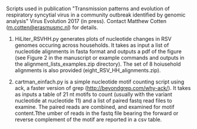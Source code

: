 Scripts used in publication "Transmission patterns and evolution of respiratory syncytial virus in a community outbreak identified by genomic analysis" Virus Evolution 2017 (in press). Contact Matthew Cotten  (m.cotten@erasmusmc.nl) for details.

1. HiLiter_RSVHH.py generates plots of nucleotide changes in RSV genomes occuring across households. It takes as input a list of nucleotide alignments in fasta format and outputs a pdf of the figure (see Figure 2 in the manuscript or example commands and outputs in the alignment_lists_examples.zip directory). The set of 8 hoiusehold alignments is also provided (eight_RSV_HH_alignments.zip).

2. cartman_einfach.py is a simple nucleotide motif counting script using ack, a faster version of grep (http://beyondgrep.com/why-ack/). It takes as inputs a table of 21 nt motifs to count (usually with the variant nucleotide at nucleotide 11) and a list of paired fastq read files to examine. The paired reads are combined, and examined for motif content.Tthe umber of reads in the fastq file bearing the forward or reverse complement of the motif are reported in a csv table.
